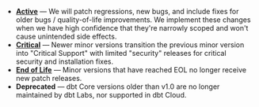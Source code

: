 
- **[Active](/docs/dbt-versions/core#ongoing-patches)** &mdash; We will patch regressions, new bugs, and include fixes for older bugs / quality-of-life improvements. We implement these changes when we have high confidence that they're narrowly scoped and won't cause unintended side effects.
- **[Critical](/docs/dbt-versions/core#ongoing-patches)** &mdash; Newer minor versions transition the previous minor version into "Critical Support" with limited "security" releases for critical security and installation fixes.
- **[End of Life](/docs/dbt-versions/core#eol-version-support)** &mdash; Minor versions that have reached EOL no longer receive new patch releases.
- **Deprecated** &mdash; dbt Core versions older than v1.0 are no longer maintained by dbt Labs, nor supported in dbt Cloud.
